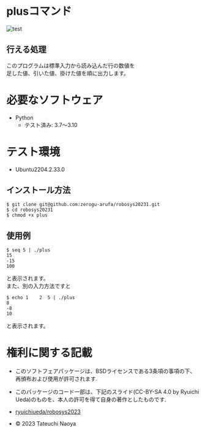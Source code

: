 # plusコマンド
![test](https://github.com/zerogu-arufa/robosys20231/actions/workflows/test.yml/badge.svg)

## 行える処理
このプログラムは標準入力から読み込んだ行の数値を<br/>
足した値、引いた値、掛けた値を順に出力します。<br/>

# 必要なソフトウェア
* Python
  * テスト済み: 3.7〜3.10

# テスト環境
* Ubuntu2204.2.33.0

## インストール方法
```
$ git clone git@github.com:zerogu-arufa/robosys20231.git
$ cd robosys20231
$ chmod +x plus
```
## 使用例
```
$ seq 5 | ./plus
15
-15
100
```
と表示されます。<br/>
また、別の入力方法ですと
```
$ echo 1    2  5 | ./plus
8
-8
10
```
と表示されます。

# 権利に関する記載 
* このソフトフェアパッケージは、BSDライセンスである3条項の事項の下、再頒布および使用が許可されます.
* このパッケージのコード一部は、下記のスライド(CC-BY-SA 4.0 by Ryuichi Ueda)のものを、本人の許可を得て自身の著作としたものです.
* [ryuichiueda/robosys2023](https://github.com/ryuichiueda/robosys2023/tree/main)

* © 2023 Tateuchi Naoya

